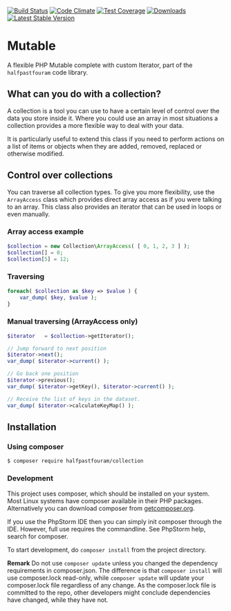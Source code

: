 [![Build Status](https://travis-ci.org/halfpastfouram/collection.svg?branch=master)](https://travis-ci.org/halfpastfouram/collection)
[![Code Climate](https://codeclimate.com/github/halfpastfouram/collection/badges/gpa.svg)](https://codeclimate.com/github/halfpastfouram/collection)
[![Test Coverage](https://codeclimate.com/github/halfpastfouram/collection/badges/coverage.svg)](https://codeclimate.com/github/halfpastfouram/collection/coverage)
[![Downloads](https://img.shields.io/packagist/dt/halfpastfouram/collection.svg)](https://packagist.org/packages/halfpastfouram/collection)
[![Latest Stable Version](https://img.shields.io/packagist/v/halfpastfouram/collection.svg)](https://packagist.org/packages/halfpastfouram/collection)

# Mutable
A flexible PHP Mutable complete with custom Iterator, part of the `halfpastfouram` code library.

## What can you do with a collection?
A collection is a tool you can use to have a certain level of control over the data you store inside it. Where you could use an array in most situations a collection provides a more flexible way to deal with your data.

It is particularly useful to extend this class if you need to perform actions on a list of items or objects when they are added, removed, replaced or otherwise modified.

## Control over collections
You can traverse all collection types. To give you more flexibility, use the `ArrayAccess` class which provides direct array access as if you were talking to an array. This class also provides an iterator that can be used in loops or even manually.

### Array access example

````php
$collection = new Collection\ArrayAccess( [ 0, 1, 2, 3 ] );
$collection[] = 0;
$collection[5] = 12;
````

### Traversing

````php
foreach( $collection as $key => $value ) {
    var_dump( $key, $value );
}
````

### Manual traversing (ArrayAccess only)

````php
$iterator   = $collection->getIterator();

// Jump forward to next position
$iterator->next();
var_dump( $iterator->current() );

// Go back one position
$iterator->previous();
var_dump( $iterator->getKey(), $iterator->current() );

// Receive the list of keys in the dataset.
var_dump( $iterator->calculateKeyMap() );
````

## Installation

### Using composer
    $ composer require halfpastfouram/collection

### Development
This project uses composer, which should be installed on your system. Most
Linux systems have composer available in their PHP packages.
Alternatively you can download composer from [getcomposer.org](http://getcomposer.org).

If you use the PhpStorm IDE then you can simply init composer through the IDE. However,
full use requires the commandline. See PhpStorm help, search for composer.

To start development, do `composer install` from the project directory. 

**Remark** Do not use `composer update` unless you changed the dependency requirements in composer.json.
The difference is that `composer install` will use composer.lock read-only, 
while `composer update` will update your composer.lock file regardless of any change.
As the composer.lock file is committed to the repo, other developers might conclude 
dependencies have changed, while they have not.
